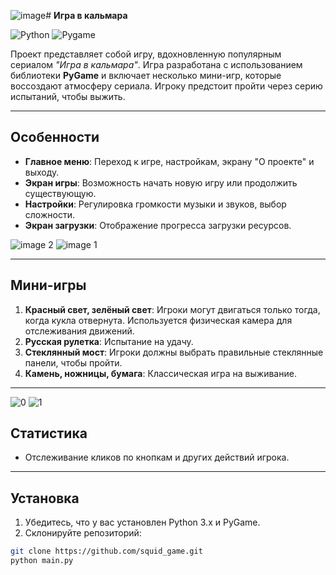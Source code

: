 ![image](https://github.com/user-attachments/assets/c84e2350-e519-478c-8bcd-5f9a2ed5695b)# **Игра в кальмара**

![Python](https://img.shields.io/badge/Python-3.x-blue)
![Pygame](https://img.shields.io/badge/Pygame-2.x-green)

Проект представляет собой игру, вдохновленную популярным сериалом *"Игра в кальмара"*. Игра разработана с использованием библиотеки **PyGame** и включает несколько мини-игр, которые воссоздают атмосферу сериала. Игроку предстоит пройти через серию испытаний, чтобы выжить.

---

## **Особенности**

- **Главное меню**: Переход к игре, настройкам, экрану "О проекте" и выходу.
- **Экран игры**: Возможность начать новую игру или продолжить существующую.
- **Настройки**: Регулировка громкости музыки и звуков, выбор сложности.
- **Экран загрузки**: Отображение прогресса загрузки ресурсов.

![image 2](https://github.com/user-attachments/assets/913f1ea9-3054-403c-a101-74929d73d43d)
![image 1](https://github.com/user-attachments/assets/6ef23758-9bc1-4440-976e-0bed83d5e109)


---


## **Мини-игры**

1. **Красный свет, зелёный свет**: Игроки могут двигаться только тогда, когда кукла отвернута. Используется физическая камера для отслеживания движений.
2. **Русская рулетка**: Испытание на удачу.
3. **Стеклянный мост**: Игроки должны выбрать правильные стеклянные панели, чтобы пройти.
4. **Камень, ножницы, бумага**: Классическая игра на выживание.
---
![0](https://github.com/user-attachments/assets/d6f4e476-3929-44af-80fb-7f23f8bc5bb1)
![1](https://github.com/user-attachments/assets/9e17479d-7f3f-4cb7-b61c-61006176fb5e)

## **Статистика**

- Отслеживание кликов по кнопкам и других действий игрока.

---

## **Установка**

1. Убедитесь, что у вас установлен Python 3.x и PyGame.
2. Склонируйте репозиторий:

```bash
git clone https://github.com/squid_game.git
python main.py
```
